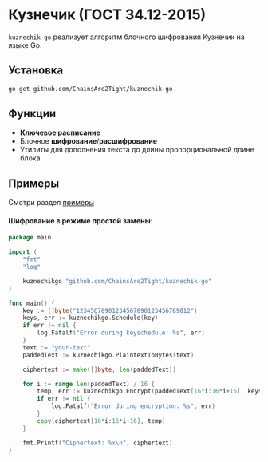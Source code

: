 # Кузнечик (ГОСТ 34.12-2015)

`kuznechik-go` реализует алгоритм блочного шифрования Кузнечик на языке Go.

## Установка

```bash
go get github.com/ChainsAre2Tight/kuznechik-go
```

## Функции

* **Ключевое расписание**
* Блочное **шифрование**/**расшифрование**
* Утилиты для дополнения текста до длины пропорциональной длине блока

## Примеры

Смотри раздел [примеры](https://github.com/ChainsAre2Tight/kuznechik-go/tree/master/examples/)

#### Шифрование в режиме простой замены:

```go
package main

import (
	"fmt"
	"log"

	kuznechikgo "github.com/ChainsAre2Tight/kuznechik-go"
)

func main() {
	key := []byte("12345678901234567890123456789012")
	keys, err := kuznechikgo.Schedule(key)
	if err != nil {
		log.Fatalf("Error during keyschedule: %s", err)
	}
	text := "your-text"
	paddedText := kuznechikgo.PlaintextToBytes(text)

	ciphertext := make([]byte, len(paddedText))

	for i := range len(paddedText) / 16 {
		temp, err := kuznechikgo.Encrypt(paddedText[16*i:16*i+16], keys)
		if err != nil {
			log.Fatalf("Error during encryption: %s", err)
		}
		copy(ciphertext[16*i:16*i+16], temp)
	}

	fmt.Printf("Ciphertext: %x\n", ciphertext)
}

```


